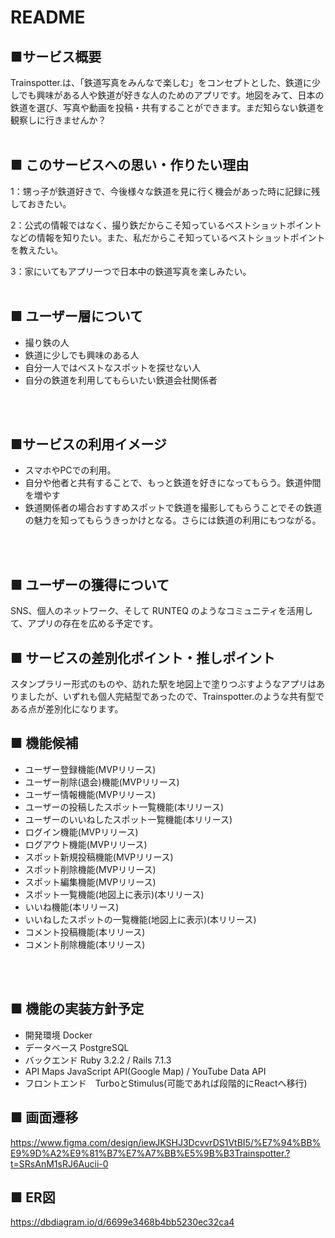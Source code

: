 # README
## ■サービス概要

Trainspotter.は、「鉄道写真をみんなで楽しむ」をコンセプトとした、鉄道に少しでも興味がある人や鉄道が好きな人のためのアプリです。地図をみて、日本の鉄道を選び、写真や動画を投稿・共有することができます。まだ知らない鉄道を観察しに行きませんか？
<br>
<br>

## ■ このサービスへの思い・作りたい理由

1：甥っ子が鉄道好きで、今後様々な鉄道を見に行く機会があった時に記録に残しておきたい。

2：公式の情報ではなく、撮り鉄だからこそ知っているベストショットポイントなどの情報を知りたい。また、私だからこそ知っているベストショットポイントを教えたい。

3：家にいてもアプリ一つで日本中の鉄道写真を楽しみたい。
<br>
<br>

## ■ ユーザー層について
- 撮り鉄の人
- 鉄道に少しでも興味のある人
- 自分一人ではベストなスポットを探せない人
- 自分の鉄道を利用してもらいたい鉄道会社関係者
<br>
<br>


## ■サービスの利用イメージ
- スマホやPCでの利用。
- 自分や他者と共有することで、もっと鉄道を好きになってもらう。鉄道仲間を増やす
- 鉄道関係者の場合おすすめスポットで鉄道を撮影してもらうことでその鉄道の魅力を知ってもらうきっかけとなる。さらには鉄道の利用にもつながる。
<br>
<br>

## ■ ユーザーの獲得について
SNS、個人のネットワーク、そして RUNTEQ のようなコミュニティを活用して、アプリの存在を広める予定です。


## ■ サービスの差別化ポイント・推しポイント
スタンプラリー形式のものや、訪れた駅を地図上で塗りつぶすようなアプリはありましたが、いずれも個人完結型であったので、Trainspotter.のような共有型である点が差別化になります。


## ■ 機能候補
- ユーザー登録機能(MVPリリース)
- ユーザー削除(退会)機能(MVPリリース)
- ユーザー情報機能(MVPリリース)
- ユーザーの投稿したスポット一覧機能(本リリース)
- ユーザーのいいねしたスポット一覧機能(本リリース)
- ログイン機能(MVPリリース)
- ログアウト機能(MVPリリース)
- スポット新規投稿機能(MVPリリース)
- スポット削除機能(MVPリリース)
- スポット編集機能(MVPリリース)
- スポット一覧機能(地図上に表示)(本リリース)
- いいね機能(本リリース)
- いいねしたスポットの一覧機能(地図上に表示)(本リリース)
- コメント投稿機能(本リリース)
- コメント削除機能(本リリース)
<br>
<br>

## ■ 機能の実装方針予定
- 開発環境	Docker
- データベース	PostgreSQL
- バックエンド	Ruby 3.2.2 / Rails 7.1.3
- API	Maps JavaScript API(Google Map) / YouTube Data API
- フロントエンド　TurboとStimulus(可能であれば段階的にReactへ移行)

## ■ 画面遷移
https://www.figma.com/design/iewJKSHJ3DcvvrDS1VtBI5/%E7%94%BB%E9%9D%A2%E9%81%B7%E7%A7%BB%E5%9B%B3Trainspotter.?t=SRsAnM1sRJ6Aucii-0

## ■ ER図
https://dbdiagram.io/d/6699e3468b4bb5230ec32ca4
